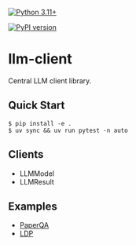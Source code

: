 [![Python 3.11+](https://img.shields.io/badge/python-3.11+-blue.svg)]()

<!-- [![tests](https://github.com/Future-House/llm-client/actions/workflows/test.yaml/badge.svg)](https://github.com/Future-House/llm-client) -->

[![PyPI version](https://badge.fury.io/py/fh-llm-client.svg)](https://badge.fury.io/py/fh-llm-client)

# llm-client

Central LLM client library.

## Quick Start

```
$ pip install -e .
$ uv sync && uv run pytest -n auto
```

## Clients

- LLMModel
- LLMResult

## Examples

- [PaperQA](https://github.com/Future-House/paper-qa/compare/main...llm-result-client)
- [LDP](https://github.com/Future-House/ldp/compare/main...llm-result-client)
